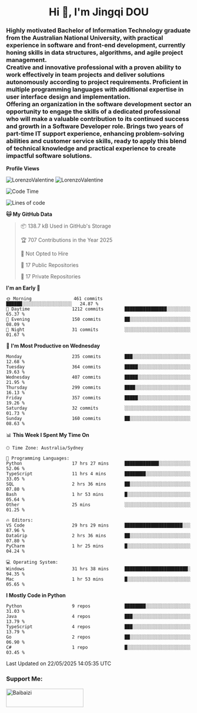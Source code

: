 <h1 align="center">Hi 👋, I'm Jingqi DOU</h1>
<h3 align="left">
Highly motivated Bachelor of Information Technology graduate from the Australian National University, with practical experience in software and front-end development, currently honing skills in data structures, algorithms, and agile project management. <br>
Creative and innovative professional with a proven ability to work effectively in team projects and deliver solutions autonomously according to project requirements. Proficient in multiple programming languages with additional expertise in user interface design and implementation. <br>
Offering an organization in the software development sector an opportunity to engage the skills of a dedicated professional who will make a valuable contribution to its continued success and growth in a Software Developer role. Brings two years of part-time IT support experience, enhancing problem-solving abilities and customer service skills, ready to apply this blend of technical knowledge and practical experience to create impactful software solutions.
</h3>

**Profile Views**<br>
<!-- <img src="https://count.getloli.com/get/@:name" alt="LorenzoValentine" theme="rule34" /> -->
<img src="https://count.getloli.com/@LorenzoValentine?name=LorenzoValentine&theme=asoul&padding=7&offset=0&align=center&scale=2&pixelated=1&darkmode=auto&prefix=020315" alt="LorenzoValentine" theme="rule34" />
<img src="https://count.getloli.com/@LorenzoValentine?name=LorenzoValentine&theme=food&padding=7&offset=0&align=center&scale=2&pixelated=1&darkmode=auto&prefix=020315" alt="LorenzoValentine" theme="rule34" />
 

<!--START_SECTION:waka-->
![Code Time](http://img.shields.io/badge/Code%20Time-1%2C959%20hrs%2044%20mins-blue)

![Lines of code](https://img.shields.io/badge/From%20Hello%20World%20I%27ve%20Written-355.0%20thousand%20lines%20of%20code-blue)

**🐱 My GitHub Data** 

> 📦 138.7 kB Used in GitHub's Storage 
 > 
> 🏆 707 Contributions in the Year 2025
 > 
> 🚫 Not Opted to Hire
 > 
> 📜 17 Public Repositories 
 > 
> 🔑 17 Private Repositories 
 > 
**I'm an Early 🐤** 

```text
🌞 Morning                461 commits         ██████░░░░░░░░░░░░░░░░░░░   24.87 % 
🌆 Daytime                1212 commits        ████████████████░░░░░░░░░   65.37 % 
🌃 Evening                150 commits         ██░░░░░░░░░░░░░░░░░░░░░░░   08.09 % 
🌙 Night                  31 commits          ░░░░░░░░░░░░░░░░░░░░░░░░░   01.67 % 
```
📅 **I'm Most Productive on Wednesday** 

```text
Monday                   235 commits         ███░░░░░░░░░░░░░░░░░░░░░░   12.68 % 
Tuesday                  364 commits         █████░░░░░░░░░░░░░░░░░░░░   19.63 % 
Wednesday                407 commits         █████░░░░░░░░░░░░░░░░░░░░   21.95 % 
Thursday                 299 commits         ████░░░░░░░░░░░░░░░░░░░░░   16.13 % 
Friday                   357 commits         █████░░░░░░░░░░░░░░░░░░░░   19.26 % 
Saturday                 32 commits          ░░░░░░░░░░░░░░░░░░░░░░░░░   01.73 % 
Sunday                   160 commits         ██░░░░░░░░░░░░░░░░░░░░░░░   08.63 % 
```


📊 **This Week I Spent My Time On** 

```text
🕑︎ Time Zone: Australia/Sydney

💬 Programming Languages: 
Python                   17 hrs 27 mins      █████████████░░░░░░░░░░░░   52.06 % 
TypeScript               11 hrs 4 mins       ████████░░░░░░░░░░░░░░░░░   33.05 % 
SQL                      2 hrs 36 mins       ██░░░░░░░░░░░░░░░░░░░░░░░   07.80 % 
Bash                     1 hr 53 mins        █░░░░░░░░░░░░░░░░░░░░░░░░   05.64 % 
Other                    25 mins             ░░░░░░░░░░░░░░░░░░░░░░░░░   01.25 % 

🔥 Editors: 
VS Code                  29 hrs 29 mins      ██████████████████████░░░   87.96 % 
DataGrip                 2 hrs 36 mins       ██░░░░░░░░░░░░░░░░░░░░░░░   07.80 % 
PyCharm                  1 hr 25 mins        █░░░░░░░░░░░░░░░░░░░░░░░░   04.24 % 

💻 Operating System: 
Windows                  31 hrs 38 mins      ████████████████████████░   94.35 % 
Mac                      1 hr 53 mins        █░░░░░░░░░░░░░░░░░░░░░░░░   05.65 % 
```

**I Mostly Code in Python** 

```text
Python                   9 repos             ████████░░░░░░░░░░░░░░░░░   31.03 % 
Java                     4 repos             ███░░░░░░░░░░░░░░░░░░░░░░   13.79 % 
TypeScript               4 repos             ███░░░░░░░░░░░░░░░░░░░░░░   13.79 % 
Go                       2 repos             ██░░░░░░░░░░░░░░░░░░░░░░░   06.90 % 
C#                       1 repo              █░░░░░░░░░░░░░░░░░░░░░░░░   03.45 % 
```




 Last Updated on 22/05/2025 14:05:35 UTC
<!--END_SECTION:waka-->

<!-- [![willianrod's wakatime stats](https://github-readme-stats.vercel.app/api/wakatime?username=lorenzoval2050)](https://github.com/anuraghazra/github-readme-stats) -->


<h3 align="left">Support Me:</h3>
<p><a href="https://www.buymeacoffee.com/Baibaizi"> <img align="left" src="https://cdn.buymeacoffee.com/buttons/v2/default-yellow.png" height="50" width="210" alt="Baibaizi" /></a></p><br><br>
